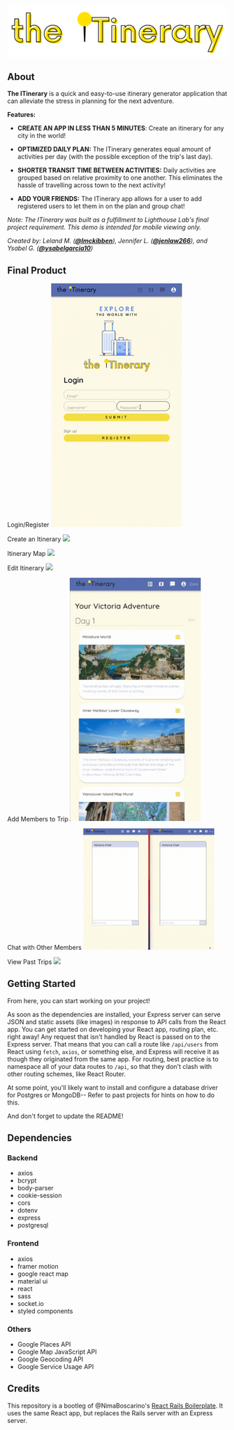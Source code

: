 ![theItinerary](https://github.com/jenlaw266/theitinerary-finals/blob/master/new-react/src/images/theitineraryfat.png)

## About
**The ITinerary** is a quick and easy-to-use itinerary generator application that can alleviate the stress in planning for the next adventure. 

**Features:**
* **CREATE AN APP IN LESS THAN 5 MINUTES**: Create an itinerary for any city in the world! 

* **OPTIMIZED DAILY PLAN:** 
The ITinerary generates equal amount of activities per day (with the possible exception of the trip's last day).

* **SHORTER TRANSIT TIME BETWEEN ACTIVITIES:** Daily activities are grouped based on relative proximity to one another. This eliminates the hassle of travelling across town to the next activity!

* **ADD YOUR FRIENDS:** The ITinerary app allows for a user to add registered users to let them in on the plan and group chat!


*Note: The ITinerary was built as a fulfillment to Lighthouse Lab's final project requirement. This demo is intended for mobile viewing only.*

*Created by: Leland M. ([**@lmckibben**](https://github.com/lmckibben)), Jennifer L. ([**@jenlaw266**](https://github.com/jenlaw266)), and Ysabel G. ([**@ysabelgarcia10**](https://github.com/ysabelgarcia10))*

## Final Product
Login/Register
<img src="./new-react/src/images/screenshots/1_register.gif" width="300"/>


Create an Itinerary
<img src="./new-react/src/images/screenshots/2_create.gif" width="300"/>

Itinerary Map
<img src="./new-react/src/images/screenshots/3_map.gif" width="300"/>

Edit Itinerary
<img src="./new-react/src/images/screenshots/4_edit" width="300"/>

Add Members to Trip
<img src="./new-react/src/images/screenshots/5_add_members.gif" width="300"/>

Chat with Other Members
<img src="./new-react/src/images/screenshots/6_chat.gif" width="300"/>

View Past Trips
<img src="./new-react/src/images/screenshots/7_past_trips.gif" width="300"/>


## Getting Started

From here, you can start working on your project!

As soon as the dependencies are installed, your Express server can serve JSON and static assets (like images) in response to API calls from the React app. You can get started on developing your React app, routing plan, etc. right away! Any request that isn't handled by React is passed on to the Express server. That means that you can call a route like `/api/users` from React using `fetch`, `axios`, or something else, and Express will receive it as though they originated from the same app. For routing, best practice is to namespace all of your data routes to `/api`, so that they don't clash with other routing schemes, like React Router.

At some point, you'll likely want to install and configure a database driver for Postgres or MongoDB-- Refer to past projects for hints on how to do this.

And don't forget to update the README!

## Dependencies
### Backend
* axios
* bcrypt
* body-parser
* cookie-session
* cors
* dotenv
* express
* postgresql

### Frontend
* axios
* framer motion
* google react map
* material ui
* react
* sass
* socket.io
* styled components

### Others
* Google Places API
* Google Map JavaScript API 
* Google Geocoding API
* Google Service Usage API

## Credits
This repository is a bootleg of @NimaBoscarino's [React Rails Boilerplate](https://github.com/NimaBoscarino/react-rails-boilerplate). It uses the same React app, but replaces the Rails server with an Express server.

